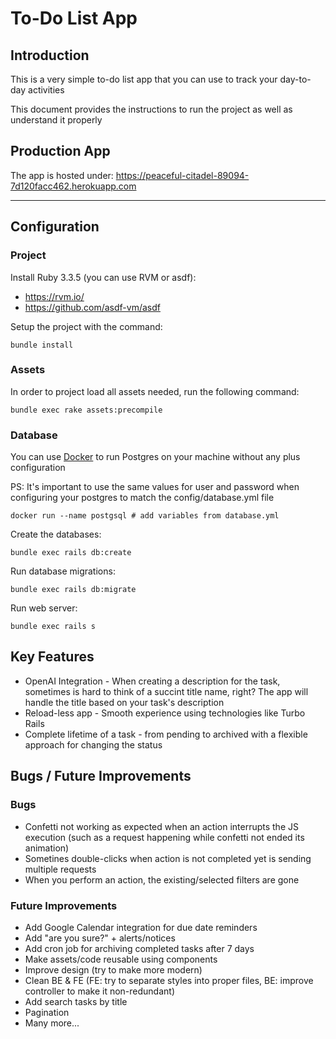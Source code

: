 # To-Do List App

## Introduction

This is a very simple to-do list app that you can use to track your day-to-day activities

This document provides the instructions to run the project as well as understand it properly

## Production App

The app is hosted under: https://peaceful-citadel-89094-7d120facc462.herokuapp.com

---

## Configuration

### Project

Install Ruby 3.3.5 (you can use RVM or asdf):
- https://rvm.io/
- https://github.com/asdf-vm/asdf

Setup the project with the command:

```
bundle install
```

### Assets

In order to project load all assets needed, run the following command:

```
bundle exec rake assets:precompile
```

### Database

You can use [Docker](https://www.docker.com/) to run Postgres on your machine without any plus configuration

PS: It's important to use the same values for user and password when configuring your postgres to match the config/database.yml file

```
docker run --name postgsql # add variables from database.yml
```

Create the databases:

```
bundle exec rails db:create
```

Run database migrations:

```
bundle exec rails db:migrate
```

Run web server:
```
bundle exec rails s
```

## Key Features

- OpenAI Integration - When creating a description for the task, sometimes is hard to think of a succint title name, right? The app will handle the title based on your task's description
- Reload-less app - Smooth experience using technologies like Turbo Rails
- Complete lifetime of a task - from pending to archived with a flexible approach for changing the status

## Bugs / Future Improvements

### Bugs

- Confetti not working as expected when an action interrupts the JS execution (such as a request happening while confetti not ended its animation)
- Sometines double-clicks when action is not completed yet is sending multiple requests
- When you perform an action, the existing/selected filters are gone

### Future Improvements

- Add Google Calendar integration for due date reminders
- Add "are you sure?" + alerts/notices
- Add cron job for archiving completed tasks after 7 days
- Make assets/code reusable using components
- Improve design (try to make more modern)
- Clean BE & FE (FE: try to separate styles into proper files, BE: improve controller to make it non-redundant)
- Add search tasks by title
- Pagination
- Many more...
